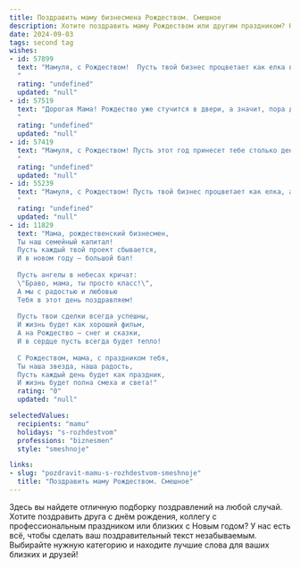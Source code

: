 ```yaml
---
title: Поздравить маму бизнесмена Рождеством. Смешное
description: Хотите поздравить маму Рождеством или другим праздником? Наш ИИ создаст незабываемое поздравление, а вы обязательно выделитесь среди других.  
date: 2024-09-03
tags: second tag
wishes:
- id: 57899
  text: "Мамуля, с Рождеством!  Пусть твой бизнес процветает как елка в этот праздничный день, а деньги текут рекой, как шампанское на корпоративе! 😉🍾
  "
  rating: "undefined"
  updated: "null"
- id: 57519
  text: "Дорогая Мама! Рождество уже стучится в двери, а значит, пора доставать из закромов не только праздничный ужин, но и бизнес-план на следующий год! Пусть сделки заключаются сами собой, инвестиции растут как на дрожжах, а конкуренты трепещут перед твоим деловым чутьем! С Рождеством! 🎉
  "
  rating: "undefined"
  updated: "null"
- id: 57419
  text: "Мамуля, с Рождеством! Пусть этот год принесет тебе столько денег, сколько ты успеешь пересчитать за праздничным столом. 😉🥂
  "
  rating: "undefined"
  updated: "null"
- id: 55239
  text: "Мамуля, с Рождеством! Пусть твой бизнес процветает как елка, а прибыль растет как снежный ком! И пусть все твои сделки будут такими же удачными, как твоя готовка — просто шедевр! 🎄💰🎉
  "
  rating: "undefined"
  updated: "null"
- id: 11829
  text: "Мама, рождественский бизнесмен,
  Ты наш семейный капитал!
  Пусть каждый твой проект сбывается,
  И в новом году — большой бал!
  
  Пусть ангелы в небесах кричат:
  \"Браво, мама, ты просто класс!\",
  А мы с радостью и любовью
  Тебя в этот день поздравляем!
  
  Пусть твои сделки всегда успешны,
  И жизнь будет как хороший фильм,
  А на Рождество — снег и сказки,
  И в сердце пусть всегда будет тепло!
  
  С Рождеством, мама, с праздником тебя,
  Ты наша звезда, наша радость,
  Пусть каждый день будет как праздник,
  И жизнь будет полна смеха и света!"
  rating: "0"
  updated: "null"

selectedValues:
  recipients: "mamu"
  holidays: "s-rozhdestvom"
  professions: "biznesmen"
  style: "smeshnoje"

links:
- slug: "pozdravit-mamu-s-rozhdestvom-smeshnoje"
  title: "Поздравить маму Рождеством. Смешное"
---
```


Здесь вы найдете отличную подборку поздравлений на любой случай. 
Хотите поздравить друга с днём рождения, коллегу с профессиональным праздником или близких с Новым годом? У нас есть всё, чтобы сделать ваш поздравительный текст незабываемым. Выбирайте нужную категорию и находите лучшие слова для ваших близких и друзей!
